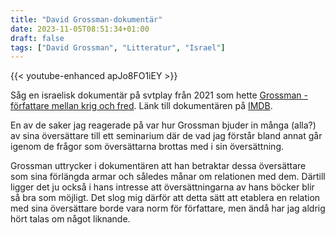 ```yaml
---
title: "David Grossman-dokumentär"
date: 2023-11-05T08:51:34+01:00
draft: false
tags: ["David Grossman", "Litteratur", "Israel"]
---
```


{{< youtube-enhanced apJo8FO1iEY >}}

Såg en israelisk dokumentär på svtplay från 2021 som hette [Grossman - författare mellan krig och fred](https://www.svtplay.se/video/KBM7gJB/grossman-forfattare-mellan-krig-och-fred). Länk till dokumentären på [IMDB](https://www.imdb.com/title/tt15138678/). 

En av de saker jag reagerade på var hur Grossman bjuder in många (alla?) av sina översättare till ett seminarium där de vad jag förstår bland annat går igenom de frågor som översättarna brottas med i sin översättning. 

Grossman uttrycker i dokumentären att han betraktar dessa översättare som sina förlängda armar och således månar om relationen med dem. Därtill ligger det ju också i hans intresse att översättningarna av hans böcker blir så bra som möjligt. Det slog mig därför att detta sätt att etablera en relation med sina översättare borde vara norm för författare, men ändå har jag aldrig hört talas om något liknande.

